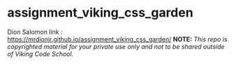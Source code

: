 assignment_viking_css_garden
============================
Dion Salomon
link : https://mrdionjr.github.io/assignment_viking_css_garden/
**NOTE:** *This repo is copyrighted material for your private use only and not to be shared outside of Viking Code School.*

